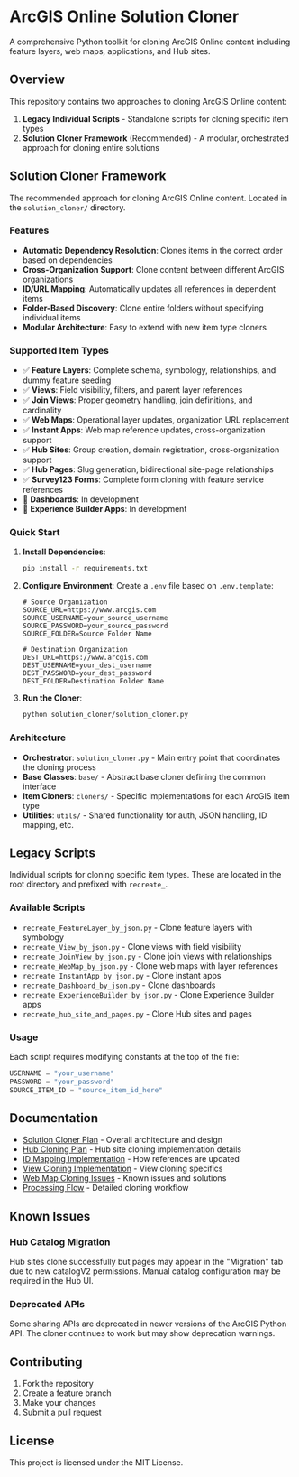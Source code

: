 # ArcGIS Online Solution Cloner

A comprehensive Python toolkit for cloning ArcGIS Online content including feature layers, web maps, applications, and Hub sites.

## Overview

This repository contains two approaches to cloning ArcGIS Online content:

1. **Legacy Individual Scripts** - Standalone scripts for cloning specific item types
2. **Solution Cloner Framework** (Recommended) - A modular, orchestrated approach for cloning entire solutions

## Solution Cloner Framework

The recommended approach for cloning ArcGIS Online content. Located in the `solution_cloner/` directory.

### Features

- **Automatic Dependency Resolution**: Clones items in the correct order based on dependencies
- **Cross-Organization Support**: Clone content between different ArcGIS organizations
- **ID/URL Mapping**: Automatically updates all references in dependent items
- **Folder-Based Discovery**: Clone entire folders without specifying individual items
- **Modular Architecture**: Easy to extend with new item type cloners

### Supported Item Types

- ✅ **Feature Layers**: Complete schema, symbology, relationships, and dummy feature seeding
- ✅ **Views**: Field visibility, filters, and parent layer references
- ✅ **Join Views**: Proper geometry handling, join definitions, and cardinality
- ✅ **Web Maps**: Operational layer updates, organization URL replacement
- ✅ **Instant Apps**: Web map reference updates, cross-organization support
- ✅ **Hub Sites**: Group creation, domain registration, cross-organization support
- ✅ **Hub Pages**: Slug generation, bidirectional site-page relationships
- ✅ **Survey123 Forms**: Complete form cloning with feature service references
- 🚧 **Dashboards**: In development
- 🚧 **Experience Builder Apps**: In development

### Quick Start

1. **Install Dependencies**:
   ```bash
   pip install -r requirements.txt
   ```

2. **Configure Environment**:
   Create a `.env` file based on `.env.template`:
   ```env
   # Source Organization
   SOURCE_URL=https://www.arcgis.com
   SOURCE_USERNAME=your_source_username
   SOURCE_PASSWORD=your_source_password
   SOURCE_FOLDER=Source Folder Name

   # Destination Organization
   DEST_URL=https://www.arcgis.com
   DEST_USERNAME=your_dest_username
   DEST_PASSWORD=your_dest_password
   DEST_FOLDER=Destination Folder Name
   ```

3. **Run the Cloner**:
   ```bash
   python solution_cloner/solution_cloner.py
   ```

### Architecture

- **Orchestrator**: `solution_cloner.py` - Main entry point that coordinates the cloning process
- **Base Classes**: `base/` - Abstract base cloner defining the common interface
- **Item Cloners**: `cloners/` - Specific implementations for each ArcGIS item type
- **Utilities**: `utils/` - Shared functionality for auth, JSON handling, ID mapping, etc.

## Legacy Scripts

Individual scripts for cloning specific item types. These are located in the root directory and prefixed with `recreate_`.

### Available Scripts

- `recreate_FeatureLayer_by_json.py` - Clone feature layers with symbology
- `recreate_View_by_json.py` - Clone views with field visibility
- `recreate_JoinView_by_json.py` - Clone join views with relationships
- `recreate_WebMap_by_json.py` - Clone web maps with layer references
- `recreate_InstantApp_by_json.py` - Clone instant apps
- `recreate_Dashboard_by_json.py` - Clone dashboards
- `recreate_ExperienceBuilder_by_json.py` - Clone Experience Builder apps
- `recreate_hub_site_and_pages.py` - Clone Hub sites and pages

### Usage

Each script requires modifying constants at the top of the file:
```python
USERNAME = "your_username"
PASSWORD = "your_password"
SOURCE_ITEM_ID = "source_item_id_here"
```

## Documentation

- [Solution Cloner Plan](solution_cloner_plan.md) - Overall architecture and design
- [Hub Cloning Plan](hub_cloning_plan.md) - Hub site cloning implementation details
- [ID Mapping Implementation](ID_MAPPING_IMPLEMENTATION.md) - How references are updated
- [View Cloning Implementation](VIEW_CLONING_IMPLEMENTATION.md) - View cloning specifics
- [Web Map Cloning Issues](WEB_MAP_CLONING_ISSUES.md) - Known issues and solutions
- [Processing Flow](PROCESSING_FLOW.md) - Detailed cloning workflow

## Known Issues

### Hub Catalog Migration
Hub sites clone successfully but pages may appear in the "Migration" tab due to new catalogV2 permissions. Manual catalog configuration may be required in the Hub UI.

### Deprecated APIs
Some sharing APIs are deprecated in newer versions of the ArcGIS Python API. The cloner continues to work but may show deprecation warnings.

## Contributing

1. Fork the repository
2. Create a feature branch
3. Make your changes
4. Submit a pull request

## License

This project is licensed under the MIT License.
